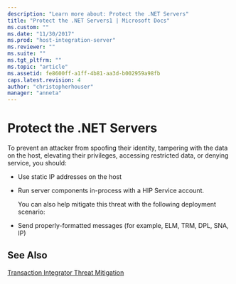 ```yaml
---
description: "Learn more about: Protect the .NET Servers"
title: "Protect the .NET Servers1 | Microsoft Docs"
ms.custom: ""
ms.date: "11/30/2017"
ms.prod: "host-integration-server"
ms.reviewer: ""
ms.suite: ""
ms.tgt_pltfrm: ""
ms.topic: "article"
ms.assetid: fe8600ff-a1ff-4b81-aa3d-b002959a98fb
caps.latest.revision: 4
author: "christopherhouser"
manager: "anneta"
---
```

# Protect the .NET Servers
To prevent an attacker from spoofing their identity, tampering with the data on the host, elevating their privileges, accessing restricted data, or denying service, you should:  
  
- Use static IP addresses on the host  
  
- Run server components in-process with a HIP Service account.  
  
  You can also help mitigate this threat with the following deployment scenario:  
  
- Send properly-formatted messages (for example, ELM, TRM, DPL, SNA, IP)  
  
## See Also  
 [Transaction Integrator Threat Mitigation](../core/transaction-integrator-threat-mitigation2.md)
